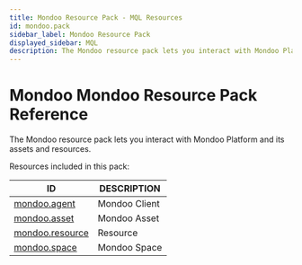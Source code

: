 ```yaml
---
title: Mondoo Resource Pack - MQL Resources
id: mondoo.pack
sidebar_label: Mondoo Resource Pack
displayed_sidebar: MQL
description: The Mondoo resource pack lets you interact with Mondoo Platform and its assets and resources.
---
```


# Mondoo Mondoo Resource Pack Reference

The Mondoo resource pack lets you interact with Mondoo Platform and its assets and resources.

Resources included in this pack:

| ID                                    | DESCRIPTION   |
| ------------------------------------- | ------------- |
| [mondoo.agent](mondoo.agent.md)       | Mondoo Client |
| [mondoo.asset](mondoo.asset.md)       | Mondoo Asset  |
| [mondoo.resource](mondoo.resource.md) | Resource      |
| [mondoo.space](mondoo.space.md)       | Mondoo Space  |
